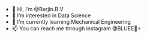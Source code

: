 - 👋 Hi, I’m @Berjin.B.V
- 👀 I’m interested in Data Science
- 🌱 I’m currently learning Mechanical Engineering
- 📫 You can reach me through instagram  @BLUEE💙⚡

<!---
datasciencebeeejin/datasciencebeeejin is a ✨ special ✨ repository because its `README.md` (this file) appears on your GitHub profile.
You can click the Preview link to take a look at your changes.
--->
